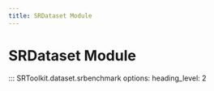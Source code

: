 ```yaml
---
title: SRDataset Module
---
```


# SRDataset Module

::: SRToolkit.dataset.srbenchmark
    options:
        heading_level: 2